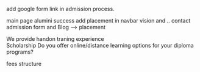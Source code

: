 add google form link in admission process.

main page alumini success
add placement in navbar
vision and ..
contact admission form and
Blog --> placement

We provide handon traning experience    
Scholarship 
Do you offer online/distance learning options for your diploma programs?

fees structure